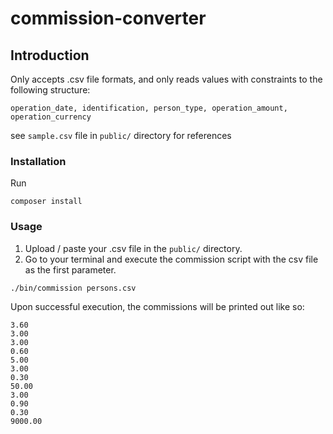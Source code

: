 # commission-converter

## Introduction

Only accepts .csv file formats, and only reads values with constraints to the following structure:
```
operation_date, identification, person_type, operation_amount, operation_currency
```
see `sample.csv` file in `public/` directory for references
### Installation

Run
```
composer install
```

### Usage
1. Upload / paste your .csv file in the `public/` directory.
2. Go to your terminal and execute the commission script with the csv file as the first parameter.


```
./bin/commission persons.csv
```

Upon successful execution, the commissions will be printed out like so:
````
3.60
3.00
3.00
0.60
5.00
3.00
0.30
50.00
3.00
0.90
0.30
9000.00
````
